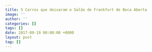 ```yaml
---
title: 5 Carros que deixaram o Salão de Frankfurt de Boca Aberta
image: ''
author: ''
categories: []
tags: []
date: 2017-09-19 00:00:00 +0000
layout: post
tag: []
---
```

